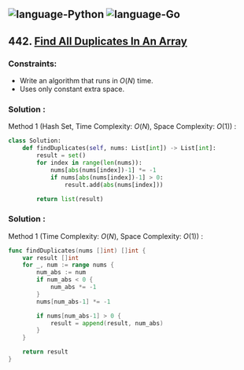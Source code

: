 ![language-Python](https://img.shields.io/badge/Python-ffd43b?style=for-the-badge&logo=PYTHON)
![language-Go](https://img.shields.io/badge/Go-00add8?style=for-the-badge&logo=GO&logoColor=white)
---

## 442. [Find All Duplicates In An Array](https://leetcode.com/problems/find-all-duplicates-in-an-array)

### Constraints:

- Write an algorithm that runs in $O(N)$ time.
- Uses only constant extra space.

### Solution :

Method 1 (Hash Set, Time Complexity: $O(N)$, Space Complexity: $O(1)$) :
```python
class Solution:
    def findDuplicates(self, nums: List[int]) -> List[int]:
        result = set()
        for index in range(len(nums)):
            nums[abs(nums[index])-1] *= -1
            if nums[abs(nums[index])-1] > 0:
                result.add(abs(nums[index]))

        return list(result)
```

### Solution :

Method 1 (Time Complexity: $O(N)$, Space Complexity: $O(1)$) :
```go
func findDuplicates(nums []int) []int {
    var result []int
    for _, num := range nums {
        num_abs := num
        if num_abs < 0 {
            num_abs *= -1
        }
        nums[num_abs-1] *= -1

        if nums[num_abs-1] > 0 {
            result = append(result, num_abs)
        }
    }

    return result
}
```
